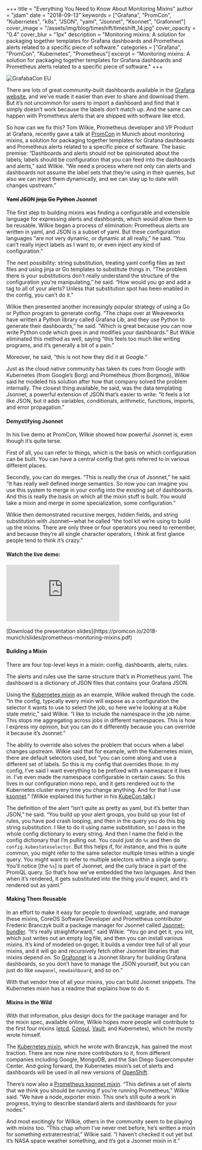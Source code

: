 +++
title = "Everything You Need to Know About Monitoring Mixins"
author = "jdam"
date = "2018-09-13"
keywords = ["Grafana", "PromCon", "Kubernetes", "k8s", "JSON", "yaml", "Jsonnet", "Ksonnet", "Grafonnet"]
cover_image = "/assets/img/blog/timeshift/timeshift_14.jpg"
cover_opacity = "0.4"
cover_blur = "1px"
description = "Monitoring mixins: A solution for packaging together templates for Grafana dashboards and Prometheus alerts related to a specific piece of software."
categories = ["Grafana", "PromCon", "Kubernetes", "Prometheus"]
excerpt = "Monitoring mixins: A solution for packaging together templates for Grafana dashboards and Prometheus alerts related to a specific piece of software."
+++

![GrafabaCon EU](/assets/img/blog/tom_mixins_promcon.jpg)

There are lots of great community-built dashboards available in the [Grafana website](https://grafana.com/dashboards), and we’ve made it easier than ever to share and download them. But it’s not uncommon for users to import a dashboard and find that it simply doesn’t work because the labels don’t match up. And the same can happen with Prometheus alerts that are shipped with software like etcd.

So how can we fix this? Tom Wilkie, Prometheus developer and VP Product at Grafana, recently gave a talk at [PromCon](http://promcon.io) in Munich about monitoring mixins, a solution for packaging together templates for Grafana dashboards and Prometheus alerts related to a specific piece of software. The basic premise: “Dashboards and alerts should not be opinionated about the labels; labels should be configuration that you can feed into the dashboards and alerts,” said Wilkie. “We need a process where not only can alerts and dashboards not assume the label sets that they’re using in their queries, but also we can inject them dynamically, and we can stay up to date with changes upstream.”

#### ~~Yaml~~ ~~JSON~~ ~~jinja~~ ~~Go~~ ~~Python~~ Jsonnet
The first step to building mixins was finding a configurable and extensible language for expressing alerts and dashboards, which would allow them to be reusable. Wilkie began a process of elimination: Prometheus alerts are written in yaml, and JSON is a subset of yaml. But these configuration languages “are not very dynamic, or dynamic at all really,” he said. “You can’t really inject labels as I want to, or even inject any kind of configuration.”

The next possibility: string substitution, treating yaml config files as text files and using jinja or Go templates to substitute things in. “The problem there is your substitutions don’t really understand the structure of the configuration you’re manipulating,” he said. “How would you go and add a tag to all of your alerts? Unless that substitution spot has been enabled in the config, you can’t do it.”

Wilkie then presented another increasingly popular strategy of using a Go or Python program to generate config. “The chaps over at Weaveworks have written a Python library called Grafana Lib, and they use Python to generate their dashboards,” he said. “Which is great because you can now write Python code which goes in and modifies your dashboards.” But Wilkie eliminated this method as well, saying “this feels too much like writing programs, and it’s generally a bit of a pain.”

Moreover, he said, “this is not how they did it at Google.”

Just as the cloud native community has taken its cues from Google with Kubernetes (from Google’s Borg) and Prometheus (from Borgmon), Wilkie said he modeled his solution after how that company solved the problem internally. The closest thing available, he said, was the data templating Jsonnet, a powerful extension of JSON that’s easier to write: “It feels a lot like JSON, but it adds variables, conditionals, arithmetic, functions, imports, and error propagation.”

#### Demystifying Jsonnet

In his live demo at PromCon, Wilkie showed how powerful Jsonnet is, even though it’s quite terse. 

First of all, you can refer to things, which is the basis on which configuration can be built. You can have a central config that gets referred to in various different places. 

Secondly, you can do merges. “This is really the crux of Jsonnet,” he said. “It has really well defined merge semantics. So now you can imagine you use this system to merge in your config into the existing set of dashboards. And this is really the basis on which all the mixin stuff is built. You would take a mixin and merge in some specialization, some configuration.”

Wilkie then demonstrated recursive merges, hidden fields, and string substitution with Jsonnet—what he called “the tool kit we’re using to build up the mixins. There are only three or four operators you need to remember, and because they’re all single character operators, I think at first glance people tend to think it’s crazy.”

#### Watch the live demo:

<div class="video-wrapper">
	<iframe src="https://www.youtube.com/embed/VvJx0WTiGcA?start=7570" frameborder="0" allow="autoplay; encrypted-media" allowfullscreen></iframe>
</div>
<br />
[Download the presentation slides](https://promcon.io/2018-munich/slides/prometheus-monitoring-mixins.pdf)

#### Building a Mixin

There are four top-level keys in a mixin: config, dashboards, alerts, rules. 

The alerts and rules use the same structure that’s in Prometheus yaml. The dashboard is a dictionary of JSON files that contains your Grafana JSON.

Using the [Kubernetes mixin](https://github.com/kubernetes-monitoring/kubernetes-mixin) as an example, Wilkie walked through the code. “In the config, typically every mixin will expose as a configuration the selector it wants to use to select the job, so here we’re looking at a Kube state metric,” said Wilkie. “I like to include the namespace in the job name. This stops me aggregating across jobs in different namespaces. This is how I express my opinion, but you can do it differently because you can override it because it’s Jsonnet.”

The ability to override also solves the problem that occurs when a label changes upstream. Wilkie said that for example, with the Kubernetes mixin, there are default selectors used, but “you can come along and use a different set of labels. So this is my config that overrides those. In my config, I’ve said I want everything to be prefixed with a namespace it lives in. I’ve even made the namespace configurable in certain cases. So this lives in our configuration mono repo, and it gets rendered out to the Kubernetes cluster every time you change anything. And for that I use [ksonnet](https://ksonnet.io/).” (Wilkie explained this further in his [KubeCon talk](https://www.youtube.com/watch?v=b7-DtFfsL6E).)

The definition of the alert “isn’t quite as pretty as yaml, but it’s better than JSON,” he said. “You build up your alert groups, you build up your list of rules, you have pod crash looping, and then in the query you do this big string substitution. I like to do it using name substitution, so I pass in the whole config dictionary to every string. And then I name the field in the config dictionary that I’m pulling out. You could just do `%s` and then do `config.kubestateselector`. But this helps if, for instance, and this is quite common, you might refer to the same selector multiple times within a single query. You might want to refer to multiple selectors within a single query. You’ll notice [the `%s`] is part of Jsonnet, and the curly brace is part of the PromQL query. So that’s how we’ve embedded the two languages. And then when it’s rendered, it gets substituted into the thing you’d expect, and it’s rendered out as yaml.”

#### Making Them Reusable

In an effort to make it easy for people to download, upgrade, and manage these mixins, CoreOS Software Developer and Prometheus contributor Frederic Branczyk built a package manager for Jsonnet called [Jsonnet-bundler](https://github.com/jsonnet-bundler/jsonnet-bundler). “It’s really straightforward,” said Wilkie. “You go and get it, you init, which just writes out an empty log file, and then you can install various mixins. It’s kind of modeled on goget: It builds a vendor tree full of all your mixins, and it will go and recursively fetch other Jsonnet libraries that mixins depend on. So [Grafonnet](https://github.com/grafana/grafonnet-lib) is a Jsonnet library for building Grafana dashboards, so you don’t have to manage the JSON yourself, but you can just do like `newpanel`, `newdashboard`, and so on.”

With that vendor tree of all your mixins, you can build Jsonnet snippets. The Kubernetes mixin has a readme that explains how to do it.

#### Mixins in the Wild

With that information, plus design docs for the package manager and for the mixin spec, available online, Wilkie hopes more people will contribute to the first four mixins ([etcd](https://github.com/etcd-io/etcd/tree/master/Documentation/etcd-mixin), [Consul](https://github.com/grafana/jsonnet-libs/tree/master/consul-mixin), [Vault](https://github.com/grapeshot/vault_exporter/tree/master/vault-mixin), and Kubernetes), which he mostly wrote himself.

The [Kubernetes mixin](https://github.com/kubernetes-monitoring/kubernetes-mixin), which he wrote with Branczyk, has gained the most traction. There are now nine more contributors to it, from different companies including Google, MongoDB, and the San Diego Supercomputer Center. And going forward, the Kubernetes mixin’s set of alerts and dashboards will be used in all new versions of [OpenShift](https://www.openshift.com/).

There’s now also a [Prometheus ksonnet mixin](https://github.com/grafana/jsonnet-libs/tree/master/prometheus-ksonnet). “This defines a set of alerts that we think you should be running if you’re running Prometheus,” Wilkie said. “We have a node_exporter mixin. This one’s still quite a work in progress, trying to describe standard alerts and dashboards for your nodes.”

And most excitingly for Wilkie, others in the community seem to be playing with mixins too. “This chap whom I’ve never met before, he’s written a mixin for something extraterrestrial,” Wilkie said. “I haven’t checked it out yet but it’s NASA space weather something, and it’s got a Jsonnet mixin in it.”
